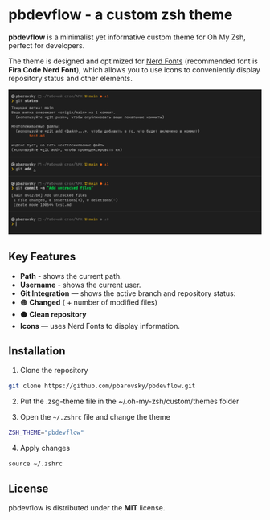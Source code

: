 # pbdevflow - a custom zsh theme

**pbdevflow** is a minimalist yet informative custom theme for Oh My Zsh, perfect for developers.

The theme is designed and optimized for [Nerd Fonts](https://www.nerdfonts.com/) (recommended font is **Fira Code Nerd Font**), which allows you to use icons to conveniently display repository status and other elements.

![pbdevflow screenshot](./images/pic_1.png)

## Key Features
- **Path** - shows the current path.
- **Username** - shows the current user.
- **Git Integration** — shows the active branch and repository status:
- 🟠 **Changed** ( + number of modified files)
- ⚫ **Clean repository**
- **Icons** — uses Nerd Fonts to display information.

## Installation

1. Clone the repository
```sh
git clone https://github.com/pbarovsky/pbdevflow.git
```
2. Put the .zsg-theme file in the ~/.oh-my-zsh/custom/themes folder

3. Open the `~/.zshrc` file and change the theme
```sh
ZSH_THEME="pbdevflow"
```

4. Apply changes
```
source ~/.zshrc
```

## License
pbdevflow is distributed under the **MIT** license.